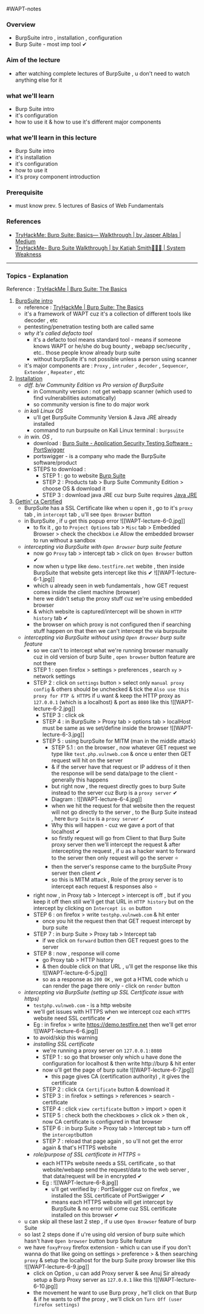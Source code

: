 #WAPT-notes  

### Overview
- BurpSuite intro , installation , configuration
- Burp Suite - most imp tool ✔

### Aim of the lecture
- after watching complete lectures of BurpSuite , u don't need to watch anything else for it

### what we'll learn
- Burp Suite intro
- it's configuration
- how to use it & how to use it's different major components

### what we'll learn in this lecture
- Burp Suite intro
- it's installation
- it's configuration
- how to use it
- it's proxy component introduction

### Prerequisite
- must know prev. 5 lectures of Basics of Web Fundamentals 

### References
- [TryHackMe: Burp Suite: Basics— Walkthrough | by Jasper Alblas | Medium](https://medium.com/@JAlblas/tryhackme-burp-suite-basics-walkthrough-209ab703d6a1)
- [TryHackMe- Burp Suite Walkthrough | by Katjah Smith👩🏽‍💻 | System Weakness](https://systemweakness.com/tryhackme-burp-suite-walkthrough-c71e10b1112)

---

### Topics - Explanation

Reference : [TryHackMe | Burp Suite: The Basics](https://tryhackme.com/room/burpsuitebasics)

1) <u>BurpSuite intro </u>
	- reference : [TryHackMe | Burp Suite: The Basics](https://tryhackme.com/room/burpsuitebasics)
	- it's a framework of WAPT cuz it's a collection of different tools like decoder , etc
	- pentesting/penetration testing both are called same
	- *why it's called defacto tool* 
		- it's a defacto tool means standard tool - means if someone knows WAPT or he/she do bug bounty , webapp sec/security , etc.. those people know already burp suite 
		- without burpSuite it's not possible unless a person using scanner 
	- it's major components are : `Proxy` , `intruder` , `decoder` , `Sequencer`, `Extender` , `Repeater` , etc
2) <u>Installation</u>
	- *diff. b/w Community Edition vs Pro version of BurpSuite* 
		- in Community version : not get webapp scanner (which used to find vulnerabilities automatically)
		- so community version is fine to do major work
	 - *in kali Linux OS*
		- u'll get BurpSuite Community Version & Java JRE already installed 
		- command to run burpsuite on Kali Linux terminal : `burpsuite`
	- *in win. OS ,* 
		- download : [Burp Suite - Application Security Testing Software - PortSwigger](https://portswigger.net/burp)
		- portswigger - is a company who made the BurpSuite software/product
		- STEPS to download : 
			- STEP 1 : go to website [Burp Suite](https://portswigger.net/burp)
			- STEP 2 : Products tab > Burp Suite Community Edition > choose OS & download it
			- STEP 3 : download java JRE cuz burp Suite requires [Java JRE](https://www.java.com/en/download/)
3) <u>Gettin' `CA` Certified</u>
	- BurpSuite has a SSL Certificate like when u open it , go to it's `proxy` tab , in `intercept` tab , u'll see `Open Browser` button
	- in BurpSuite , if u get this popup error ![[WAPT-lecture-6-0.jpg]]
		- to fix it , go to `Project Options` tab > `Misc` tab > Embedded Browser > check the checkbox i.e Allow the embedded browser to run without a sandbox
	- *intercepting via BurpSuite with `Open Browser` burp suite feature*
		- now go `Proxy` tab > intercept tab > click on `Open Browser` button ✔
		- now when u type like `demo.testfire.net` webite , then inside BurpSuite that website gets intercept like this ✔ ![[WAPT-lecture-6-1.jpg]]
		- which u already seen in web fundamentals , how GET request comes inside the client machine (browser)
		- here we didn't setup the proxy stuff cuz we're using embedded browser
		- & which website is captured/intercept will be shown in `HTTP history` tab ✔
		- the browser on which proxy is not configured then if searching stuff happen on that then we can't intercept the via burpsuite
	- *intercepting via BurpSuite without using `Open Browser` burp suite feature*
		- so we can't to intercept what we're running browser manually cuz in old version of burp Suite , `open browser` button feature are not there
		- STEP 1 : open firefox > settings > preferences , search `xy` > network settings
		- STEP 2 : click on `settings` button > select only `manual proxy config` & others should be unchecked & tick the `Also use this proxy for FTP & HTTPS` if u want & keep the HTTP proxy as `127.0.0.1` (which is a localhost) & port as `8080` like this ![[WAPT-lecture-6-2.jpg]]
		  - STEP 3 : click ok
		  - STEP 4 : in BurpSuite > Proxy tab > options tab > localHost must be same as we set/define inside the browser ![[WAPT-lecture-6-3.jpg]]
		  - STEP 5 : using burpSuite for MITM (man in the middle attack)
			  - STEP 5.1 : on the browser , now whatever GET request we type like `test.php.vulnweb.com` & once u enter then GET request will hit on the server
			  - & if the server have that request or IP address of it then the response will be send data/page to the client - generally this happens
			  - but right now , the request directly goes to burp Suite instead to the server cuz Burp is a `proxy server`  ✔
			  - Diagram : ![[WAPT-lecture-6-4.jpg]]
			- when we hit the request for that website then the request will not go directly to the server , to the Burp Suite instead , here `Burp Suite` is a `proxy server`  ✔ 
			- Why this will happen - cuz we gave a port of that localhost ✔ 
			- so firstly request will go from Client to that Burp Suite proxy server then we'll intercept the request & after intercepting the request , if u as a hacker want to forward to the server then only request will go the server ⭐
			- then the server's response came to the burpSuite Proxy server then client ✔
			- so this is MITM attack , Role of the proxy server is to intercept each request & responses also ⭐
		- right now , in Proxy tab > Intercept > intercept is off , but if you keep it off then still we'll get that URL in `HTTP history` but on the intercept by clicking on `Intercept is on` button
		- STEP 6 : on firefox > write `testphp.vulnweb.com` & hit enter
			- once you hit the request then that GET request intercept by burp suite
		- STEP 7 : in burp Suite > Proxy tab > Intercept tab 
			- if we click on `forward` button then GET request goes to the server
		- STEP 8 : now , response will come 
			- go Proxy tab > HTTP history
			- & then double click on that URL , u'll get the response like this ![[WAPT-lecture-6-5.jpg]]
			- so as a response as `200 OK` , we got a HTML code which u can render the page there only - click on `render` button
	- *intercepting via BurpSuite (setting up SSL Certificate issue with https)*
		- `testphp.vulnweb.com` - is a http website 
		- we'll get issues with HTTPS when we intercept coz each `HTTPS` website need SSL certificate ✔
		- Eg : in firefox > write https://demo.testfire.net then we'll get error ![[WAPT-lecture-6-6.jpg]]
		- to avoid/skip this warning
		- *installing SSL certificate*
			- we're running a proxy server on `127.0.0.1:8080` 
			- STEP 1 : so go that browser only which u have done the configuration for localhost & then write http://burp & hit enter
			- now u'll get the page of burp suite ![[WAPT-lecture-6-7.jpg]]
				- this page gives CA (certification authority) , it gives the certificate
			- STEP 2 : click `CA Certificate` button & download it
			- STEP 3 : in firefox > settings > references > search - certificate
			- STEP 4 : click `view certificate` button > import > open it
			- STEP 5 : check both the checkboxes > click ok > then ok , now CA certificate is configured in that browser
			- STEP 6 : in burp Suite > Proxy tab > Intercept tab > turn off the `intercept`button
			- STEP 7 : reload that page again , so u'll not get the error again & that's HTTPS website
		- *role/purpose of SSL certificate in HTTPS* ⭐
			- each HTTPs website needs a SSL certificate , so that website/webapp send the request/data to the web server , that data/request will be in encrypted ✔
			- Eg : ![[WAPT-lecture-6-8.jpg]]
				- u'll get verified by : PortSwigger cuz on firefox , we installed the SSL certificate of PortSwigger ✔
				- means each HTTPS website will get intercept by BurpSuite & no error will come cuz SSL certificate installed on this browser ✔
	- u can skip all these last 2 step , if u use `Open Browser` feature of burp Suite
	- so last 2 steps done if u're using old version of burp suite which hasn't have `Open browser` button burp Suite feature
	- we have `foxyProxy` firefox extension - which u can use if you don't wanna do that like going on settings > preference > & then searching `proxy`  & setup the localhost for the burp Suite proxy browser like this ![[WAPT-lecture-6-9.jpg]]
		- click on Option , u can add Proxy server & see Anuj Sir already setup a Burp Proxy server as `127.0.0.1` like this ![[WAPT-lecture-6-10.jpg]]
		- the movement he want to use Burp proxy , he'll click on that Burp & if he wants to off the proxy , we'll click on `Turn Off (user firefox settings)`

